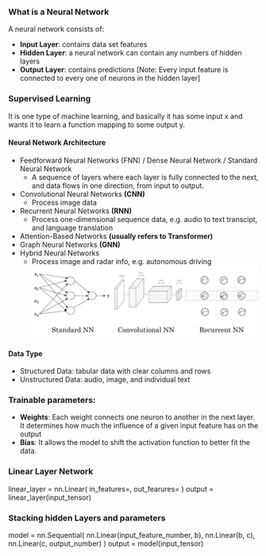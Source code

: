### What is a Neural Network   
A neural network consists of:  
- **Input Layer**: contains data set features
- **Hidden Layer**: a neural network can contain any numbers of hidden layers
- **Output Layer**: contains predictions
[Note: Every input feature is connected to every one of neurons in the hidden layer]


### Supervised Learning   
It is one type of machine learning, and basically it has some input x and wants it to learn a function mapping to some output y.  

#### Neural Network Architecture
- Feedforward Neural Networks (FNN) / Dense Neural Network / Standard Neural Network
    - A sequence of layers where each layer is fully connected to the next, and data flows in one direction, from input to output.
- Convolutional Neural Networks **(CNN)**
    - Process image data
- Recurrent Neural Networks **(RNN)**
    - Process one-dimensional sequence data, e.g. audio to text transcipt, and language translation
- Attention-Based Networks **(usually refers to Transformer)**
- Graph Neural Networks **(GNN)** 
- Hybrid Neural Networks 
    - Process image and radar info, e.g. autonomous driving  
![Neural Network Architecture](pics/NN%20Architectures.JPG)

#### Data Type
- Structured Data: tabular data with clear columns and rows
- Unstructured Data: audio, image, and individual text

### Trainable parameters:
- **Weights**: Each weight connects one neuron to another in the next layer. It determines how much the influence of a given input feature has on the output
- **Bias**: It allows the model to shift the activation function to better fit the data.


### Linear Layer Network
linear_layer = nn.Linear(
    in_features=,
    out_fearures=
)
output = linear_layer(input_tensor)


### Stacking hidden Layers and parameters
model = nn.Sequential(
    nn.Linear(input_feature_number, b),
    nn.Linear(b, c),
    nn.Linear(c, output_number)
)
output = model(input_tensor)